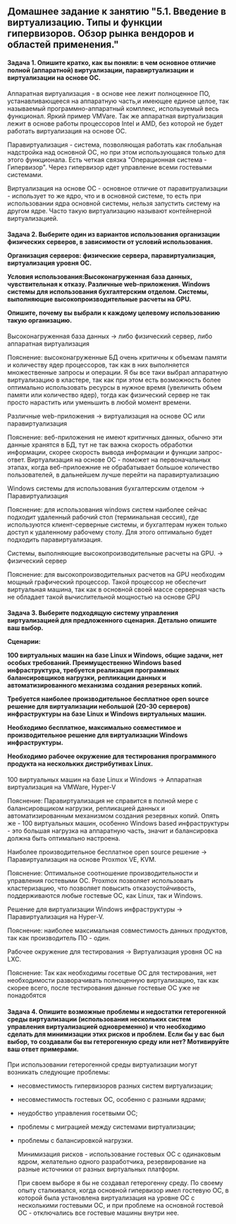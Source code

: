 
<h2><b>Домашнее задание к занятию "5.1. Введение в виртуализацию. Типы и функции гипервизоров. Обзор рынка вендоров и областей применения."</b></h2>

<h4><b>Задача 1. Опишите кратко, как вы поняли: в чем основное отличие полной (аппаратной) виртуализации, паравиртуализации и виртуализации на основе ОС.</b></h4>

Аппаратная виртуализация - в основе нее лежит полноценное ПО, устанавливающееся на аппаратную часть,и имеющее единое целое, так называемый программно-аппаратный комплекс, используемый весь функционал. Яркий пример VMVare. Так же аппаратная виртуализация лежит в основе работы процессоров Intel и AMD, без которой не будет работать виртуализация на основе ОС.<p><p>
Паравиртуализация - система, позволяющая работать как глобальная надстройка над основной ОС, но при этом использующаяся только для этого функционала. Есть четкая связка "Операционная система - Гипервизор". Через гипервизор идет управление всеми гостевыми системами.<p><p>
Виртуализация на основе ОС - основное отличие от паравитруализации - использует то же ядро, что и в основной системе, то есть при использовании ядра основной системы, нельзя запустить систему на другом ядре. Часто такую виртуализацию называют контейнерной виртуализацией.<p><p>

<h4><b>Задача 2. Выберите один из вариантов использования организации физических серверов, в зависимости от условий использования.

Организация серверов: физические сервера, паравиртуализация, виртуализация уровня ОС.<p>
Условия использования:Высоконагруженная база данных, чувствительная к отказу. Различные web-приложения. Windows системы для использования бухгалтерским отделом. Системы, выполняющие высокопроизводительные расчеты на GPU.<p>
  
Опишите, почему вы выбрали к каждому целевому использованию такую организацию.</b></h4>

Высоконагруженная база данных -> либо физический сервер, либо аппаратная виртуализация <p>
Пояснение: высоконагруженные БД очень критичны к объемам памяти и количеству ядер процессоров, так как в них выполняется множественные запросы и операции. Я бы все таки выбрал аппаратную виртуализацию в кластере, так как при этом есть возможность более оптимально использовать ресурсы в нужное время (увеличить объем памяти или количество ядер), тогда как физический сервер не так просто нарастить или уменьшить в любой момент времени.<p><p>

Различные web-приложения -> виртуализация на основе ОС или паравиртуализация<p>
Пояснение: веб-приложения не имеют критичных данных, обычно эти данные хранятся в БД, тут не так важна скорость обработки информации, скорее скорость вывода информации и функции запрос-ответ. Виртуализация на основе ОС - поможет на первоначальных этапах, когда веб-прилоежние не обрабатывает большое количество пользователей, в дальнейшем лучше перейти на паравиртуализацию<p><p>
Windows системы для использования бухгалтерским отделом -> Паравиртуализация <p>
Пояснение: для использования windows систем наиболее сейчас подходит удаленный рабочий стол (терминальная сессия), где используются клиент-серверные системы, и бухгалтерам нужен только доступ к удаленному рабочему столу. Для этого оптимально будет подходить паравиртуализация.<p><p>
Системы, выполняющие высокопроизводительные расчеты на GPU. -> физический сервер<p>
Пояснение: для высокопроизводительных расчетов на GPU необходим мощный графический процессор. Такой процессор не обеспечит виртуальная машина, так как в основной своей массе серверная часть не обладает такой вычислительной мощностью на основе GPU <p><p>

<h4><b>Задача 3. Выберите подходящую систему управления виртуализацией для предложенного сценария. Детально опишите ваш выбор.<p>

Сценарии:<p>

100 виртуальных машин на базе Linux и Windows, общие задачи, нет особых требований. Преимущественно Windows based инфраструктура, требуется реализация программных балансировщиков нагрузки, репликации данных и автоматизированного механизма создания резервных копий.<p>
Требуется наиболее производительное бесплатное open source решение для виртуализации небольшой (20-30 серверов) инфраструктуры на базе Linux и Windows виртуальных машин.<p>
Необходимо бесплатное, максимально совместимое и производительное решение для виртуализации Windows инфраструктуры.<p>
Необходимо рабочее окружение для тестирования программного продукта на нескольких дистрибутивах Linux.</b></h4><p><p>
100 виртуальных машин на базе Linux и Windows -> Аппаратная виртуализация на VMWare, Hyper-V<p>
Пояснение: Паравиртуализация не справится в полной мере с балансировщиком нагрузки, репликацией данных и автоматизированным механизмом создания резервных копий. Опять же - 100 виртуальных машин, особенно Windows based инфраструктуры - это большая нагрузка на аппаратную часть, значит и балансировка должна быть оптимально настроена.<p><p>
Hаиболее производительное бесплатное open source решение -> Паравиртуализация на основе Proxmox VE, KVM.<p>
Пояснение: Оптимальное соотношение производительности и управления гостевыми ОС. Proxmox позволяет использовать кластеризацию, что позволяет повысить отказоустойчивость, поддерживаются любые гостевые ОС, как Linux, так и Windows.<p><p>
Решение для виртуализации Windows инфраструктуры -> Паравиртуализация на Hyper-V. <p>
Пояснение: наиболее максимальная совместимость данных продуктов, так как производитель ПО - один. <p><p>
Рабочее окружение для тестирования -> Виртуализация уровня ОС на LXC.<p>
Пояснение: Так как необходимы госетвые ОС для тестирования, нет необходимости разворачивать полноценную виртуализацию, так как скорее всего, после тестирования данные гостевые ОС уже не понадобятся<p><p>
  
<h4><b>Задача 4. Опишите возможные проблемы и недостатки гетерогенной среды виртуализации (использования нескольких систем управления виртуализацией одновременно) и что необходимо сделать для минимизации этих рисков и проблем. Если бы у вас был выбор, то создавали бы вы гетерогенную среду или нет? Мотивируйте ваш ответ примерами.</b></h4><p><p>
  
При использовании гетерогенной среды виртуализации могут возникать следующие проблемы: <p>
 - несовместимость гипервизоров разных систем виртуализации;<p>
 - несовместимость гостевых ОС, особенно с разными ядрами;<p>
 - неудобство управления госетвыми ОС; <p>
 - проблемы с миграцией между системами виртуализации; <p>
 - проблемы с балансировкой нагрузки. <p>
 Минимизация рисков - использование гостевых ОС с одинаковым ядром, желательно одного разработчика, резервирование на разные источники от разных виртуальных платформ.<p>
При своем выборе я бы не создавал гетерогенну среду. По своему опыту сталкивался, когда основной гипервизор имел гостевую ОС, в которой была установлена виртуализация на уровне ОС с несколькими гостевыми ОС, и при проблеме на основной гостевой ОС - отключались все гостевые машины внутри нее.
                                                                                        
  
  
